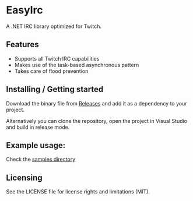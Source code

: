 # EasyIrc

A .NET IRC library optimized for Twitch.

## Features

* Supports all Twitch IRC capabilities
* Makes use of the task-based asynchronous pattern
* Takes care of flood prevention

## Installing / Getting started

Download the binary file from [Releases](https://github.com/Dukezo/EasyIrc/releases) and add it as a dependency to your project.

Alternatively you can clone the repository, open the project in Visual Studio and build in release mode.

## Example usage:

Check the [samples directory](samples/)

## Licensing

See the LICENSE file for license rights and limitations (MIT).
